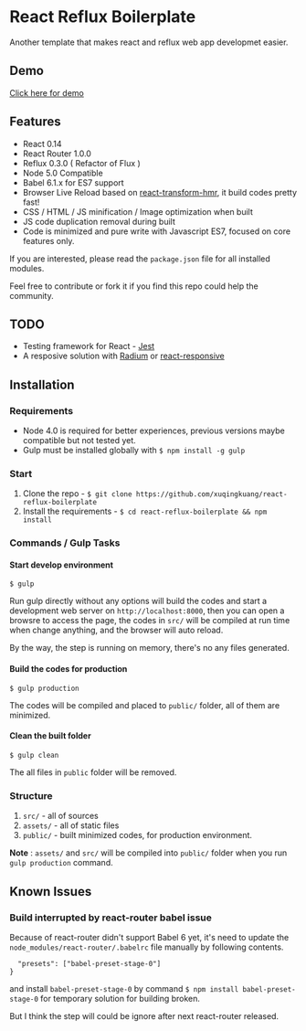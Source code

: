 # React Reflux Boilerplate

Another template that makes react and reflux web app developmet easier.

## Demo

[Click here for demo](http://xuqingkuang.github.io/react-reflux-boilerplate)

## Features

* React 0.14
* React Router 1.0.0
* Reflux 0.3.0 ( Refactor of Flux )
* Node 5.0 Compatible
* Babel 6.1.x for ES7 support
* Browser Live Reload based on [react-transform-hmr](https://github.com/gaearon/react-transform-hmr), it build codes pretty fast!
* CSS / HTML / JS minification / Image optimization when built
* JS code duplication removal during built
* Code is minimized and pure write with Javascript ES7, focused on core features only.

If you are interested, please read the `package.json` file for all installed modules.

Feel free to contribute or fork it if you find this repo could help the community.

## TODO

* Testing framework for React - [Jest](https://github.com/facebook/jest)
* A resposive solution with [Radium](http://projects.formidablelabs.com/radium/)
  or [react-responsive](https://github.com/contra/react-responsive)

## Installation

### Requirements

* Node 4.0 is required for better experiences, previous versions maybe compatible
  but not tested yet.
* Gulp must be installed globally with `$ npm install -g gulp`

### Start

1. Clone the repo - `$ git clone https://github.com/xuqingkuang/react-reflux-boilerplate`
2. Install the requirements - `$ cd react-reflux-boilerplate && npm install`

### Commands / Gulp Tasks

#### Start develop environment

```$ gulp```

Run gulp directly without any options will build the codes and start a
development web server on `http://localhost:8000`, then you can open a browsre to
access the page, the codes in `src/` will be compiled at run time when change
anything, and the browser will auto reload.

By the way, the step is running on memory, there's no any files generated.

#### Build the codes for production

```$ gulp production```

The codes will be compiled and placed to `public/` folder, all of them are
minimized.

####  Clean the built folder

```$ gulp clean```

The all files in `public` folder will be removed.

### Structure

1. `src/`       - all of sources
2. `assets/`    - all of static files
3. `public/`    - built minimized codes, for production environment.

__Note__ : `assets/` and `src/` will be compiled into `public/` folder when you
run `gulp production` command.

## Known Issues

### Build interrupted by react-router babel issue

Because of react-router didn't support Babel 6 yet, it's need to update the
`node_modules/react-router/.babelrc` file manually by following contents.

```{
  "presets": ["babel-preset-stage-0"]
}
```

and install `babel-preset-stage-0` by command  `$ npm install babel-preset-stage-0`
for temporary solution for building broken.

But I think the step will could be ignore after next react-router released.
